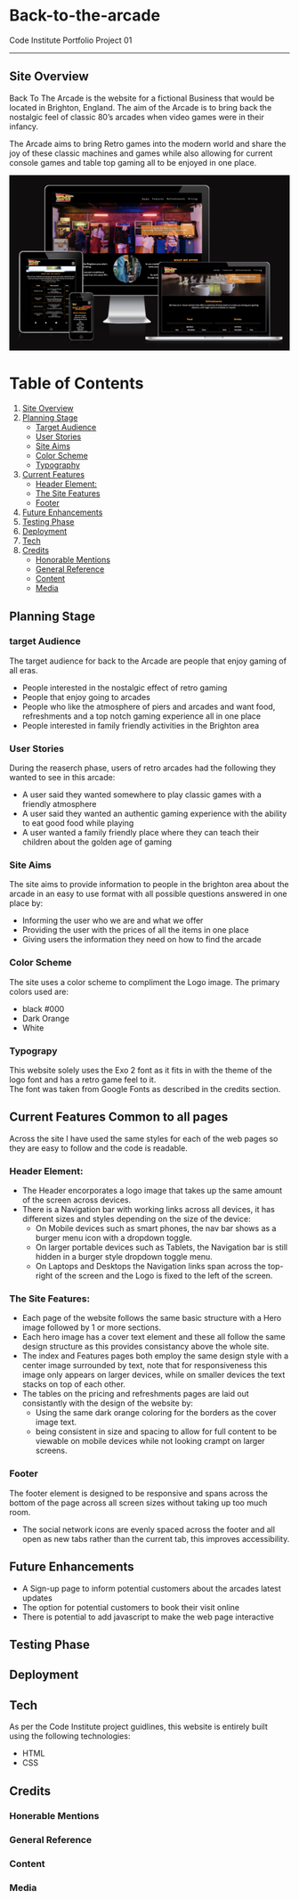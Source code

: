 # Back-to-the-arcade
Code Institute Portfolio Project 01

---

## Site Overview
Back To The Arcade is the website for a fictional Business that would be located in Brighton, England. The aim of the Arcade is to bring back the nostalgic feel of classic 80’s arcades when video games were in their infancy.

The Arcade aims to bring Retro games into the modern world and share the joy of these classic machines and games while also allowing for current console games and table top gaming all to be enjoyed in one place. 
  
![Am I Responsive screenshot](assets/images/AmIResponsive.png)

# Table of Contents
1. [Site Overview](#site-overview)  
2. [Planning Stage](#planning-stage)
    * [Target Audience](#target-audience)
    * [User Stories](#user-stories)
    * [Site Aims](#site-aims)
    * [Color Scheme](#color-scheme)
    * [Typography](#typograpy)   
3. [Current Features](#current-features)
    * [Header Element:](#header-element)
    * [The Site Features](#the-site-features)
    * [Footer](#footer)
4. [Future Enhancements](#future-enhancements)
5. [Testing Phase](#testing-phase)
6. [Deployment](#deployment)
7. [Tech](#tech)
8. [Credits](#credits)
    * [Honorable Mentions](#honerable-mentions)
    * [General Reference](#general-reference)
    * [Content](#content)
    * [Media](#media)

## Planning Stage

### target Audience
The target audience for back to the Arcade are people that enjoy gaming of all eras.
* People interested in the nostalgic effect of retro gaming
* People that enjoy going to arcades
* People who like the atmosphere of piers and arcades and want food, refreshments and a top notch gaming experience all in one place
* People interested in family friendly activities in the Brighton area

### User Stories
During the reaserch phase, users of retro arcades had the following they wanted to see in this arcade:
* A user said they wanted somewhere to play classic games with a friendly atmosphere
* A user said they wanted an authentic gaming experience with the ability to eat good food while playing
* A user wanted a family friendly place where they can teach their children about the golden age of gaming

### Site Aims
The site aims to provide information to people in the brighton area about the arcade in an easy to use format with all possible questions answered in one place by:
* Informing the user who we are and what we offer
* Providing the user with the prices of all the items in one place
* Giving users the information they need on how to find the arcade

### Color Scheme
The site uses a color scheme to compliment the Logo image. The primary colors used are:
* black #000 
* Dark Orange
* White

### Typograpy
This website solely uses the Exo 2 font as it fits in with the theme of the logo font and has a retro game feel to it.  
The font was taken from Google Fonts as described in the credits section.

## Current Features Common to all pages
Across the site I have used the same styles for each of the web pages so they are easy to follow and the code is readable.

### Header Element:
 * The Header encorporates a logo image that takes up the same amount of the screen across devices.
 * There is a Navigation bar with working links across all devices, it has different sizes and styles depending on the size of the device:
      * On Mobile devices such as smart phones, the nav bar shows as a burger menu icon with a dropdown toggle.
      * On larger portable devices such as Tablets, the Navigation bar is still hidden in a burger style dropdown toggle menu.
      * On Laptops and Desktops the Navigation links span across the top-right of the screen and the Logo is fixed to the left of the screen.

### The Site Features: 
 * Each page of the website follows the same basic structure with a Hero image followed by 1 or more sections.
 * Each hero image has a cover text element and these all follow the same design structure as this provides consistancy above the whole site.
 * The index and Features pages both employ the same design style with a center image surrounded by text, note that for responsiveness this image only appears on larger devices, while on smaller devices the text stacks on top of each other.
 * The tables on the pricing and refreshments pages are laid out consistantly with the design of the website by:   
    * Using the same dark orange coloring for the borders as the cover image text.
    * being consistent in size and spacing to allow for full content to be viewable on mobile devices while not looking crampt on larger screens.

### Footer
The footer element is designed to be responsive and spans across the bottom of the page across all screen sizes without taking up too much room.
 * The social network icons are evenly spaced across the footer and all open as new tabs rather than the current tab, this improves accessibility.

## Future Enhancements
 * A Sign-up page to inform potential customers about the arcades latest updates
 * The option for potential customers to book their visit online
 * There is potential to add javascript to make the web page interactive 

## Testing Phase


## Deployment


## Tech
As per the Code Institute project guidlines, this website is entirely built using the following technologies:
  * HTML
  * CSS

## Credits


### Honerable Mentions


### General Reference


### Content


### Media

[def]: assets/images/AmIResponsive.png
